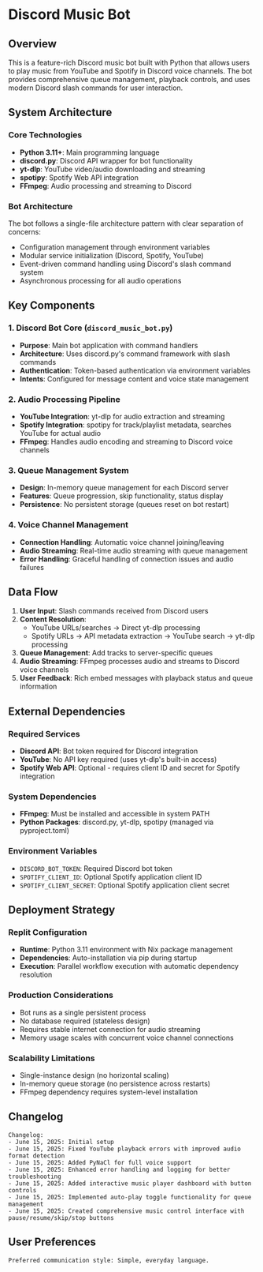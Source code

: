 # Discord Music Bot

## Overview

This is a feature-rich Discord music bot built with Python that allows users to play music from YouTube and Spotify in Discord voice channels. The bot provides comprehensive queue management, playback controls, and uses modern Discord slash commands for user interaction.

## System Architecture

### Core Technologies
- **Python 3.11+**: Main programming language
- **discord.py**: Discord API wrapper for bot functionality
- **yt-dlp**: YouTube video/audio downloading and streaming
- **spotipy**: Spotify Web API integration
- **FFmpeg**: Audio processing and streaming to Discord

### Bot Architecture
The bot follows a single-file architecture pattern with clear separation of concerns:
- Configuration management through environment variables
- Modular service initialization (Discord, Spotify, YouTube)
- Event-driven command handling using Discord's slash command system
- Asynchronous processing for all audio operations

## Key Components

### 1. Discord Bot Core (`discord_music_bot.py`)
- **Purpose**: Main bot application with command handlers
- **Architecture**: Uses discord.py's command framework with slash commands
- **Authentication**: Token-based authentication via environment variables
- **Intents**: Configured for message content and voice state management

### 2. Audio Processing Pipeline
- **YouTube Integration**: yt-dlp for audio extraction and streaming
- **Spotify Integration**: spotipy for track/playlist metadata, searches YouTube for actual audio
- **FFmpeg**: Handles audio encoding and streaming to Discord voice channels

### 3. Queue Management System
- **Design**: In-memory queue management for each Discord server
- **Features**: Queue progression, skip functionality, status display
- **Persistence**: No persistent storage (queues reset on bot restart)

### 4. Voice Channel Management
- **Connection Handling**: Automatic voice channel joining/leaving
- **Audio Streaming**: Real-time audio streaming with queue management
- **Error Handling**: Graceful handling of connection issues and audio failures

## Data Flow

1. **User Input**: Slash commands received from Discord users
2. **Content Resolution**: 
   - YouTube URLs/searches → Direct yt-dlp processing
   - Spotify URLs → API metadata extraction → YouTube search → yt-dlp processing
3. **Queue Management**: Add tracks to server-specific queues
4. **Audio Streaming**: FFmpeg processes audio and streams to Discord voice channels
5. **User Feedback**: Rich embed messages with playback status and queue information

## External Dependencies

### Required Services
- **Discord API**: Bot token required for Discord integration
- **YouTube**: No API key required (uses yt-dlp's built-in access)
- **Spotify Web API**: Optional - requires client ID and secret for Spotify integration

### System Dependencies
- **FFmpeg**: Must be installed and accessible in system PATH
- **Python Packages**: discord.py, yt-dlp, spotipy (managed via pyproject.toml)

### Environment Variables
- `DISCORD_BOT_TOKEN`: Required Discord bot token
- `SPOTIFY_CLIENT_ID`: Optional Spotify application client ID
- `SPOTIFY_CLIENT_SECRET`: Optional Spotify application client secret

## Deployment Strategy

### Replit Configuration
- **Runtime**: Python 3.11 environment with Nix package management
- **Dependencies**: Auto-installation via pip during startup
- **Execution**: Parallel workflow execution with automatic dependency resolution

### Production Considerations
- Bot runs as a single persistent process
- No database required (stateless design)
- Requires stable internet connection for audio streaming
- Memory usage scales with concurrent voice channel connections

### Scalability Limitations
- Single-instance design (no horizontal scaling)
- In-memory queue storage (no persistence across restarts)
- FFmpeg dependency requires system-level installation

## Changelog

```
Changelog:
- June 15, 2025: Initial setup
- June 15, 2025: Fixed YouTube playback errors with improved audio format detection
- June 15, 2025: Added PyNaCl for full voice support 
- June 15, 2025: Enhanced error handling and logging for better troubleshooting
- June 15, 2025: Added interactive music player dashboard with button controls
- June 15, 2025: Implemented auto-play toggle functionality for queue management
- June 15, 2025: Created comprehensive music control interface with pause/resume/skip/stop buttons
```

## User Preferences

```
Preferred communication style: Simple, everyday language.
```